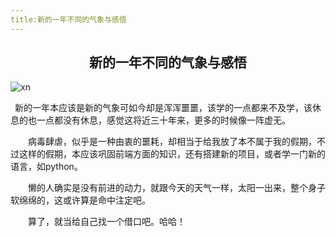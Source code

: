 ```yaml
---
title:新的一年不同的气象与感悟
---
```


## <center>新的一年不同的气象与感悟</center>

<img :src="$withBase('/newyear.jpg')" alt="xn">
<br>

 新的一年本应该是新的气象可如今却是浑浑噩噩，该学的一点都来不及学，该休息的也一点都没有休息，感觉这将近三十年来，更多的时候像一阵虚无。

    病毒肆虐，似乎是一种由衷的噩耗，却相当于给我放了本不属于我的假期，不过这样的假期，本应该巩固前端方面的知识，还有搭建新的项目，或者学一门新的语言，如python。

    懒的人确实是没有前进的动力，就跟今天的天气一样，太阳一出来，整个身子软绵绵的，这或许算是命中注定吧。

    算了，就当给自己找一个借口吧。哈哈！
